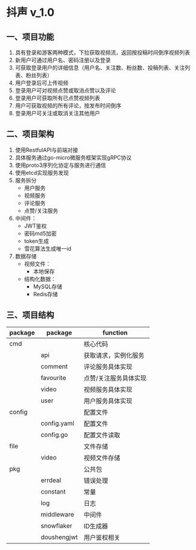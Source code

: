 # 抖声 v_1.0
## 一、项目功能
1. 具有登录和游客两种模式，下拉获取视频流，返回按投稿时间倒序视频列表
2. 新用户可通过用户名、密码注册以及登录
3. 可获取登录用户的详细信息（用户名、关注数、粉丝数、投稿列表、关注列表、粉丝列表）
4. 用户登录后可上传视频
5. 登录用户可对视频点赞或取消点赞以及评论
6. 登录用户可获取所有已点赞视频列表
7. 用户可获取视频的所有评论，按发布时间倒序
8. 登录用户可关注或取消关注其他用户
## 二、项目架构
1. 使用RestfulAPI与前端对接
2. 具体服务通过go-micro微服务框架实现gRPC协议
3. 使用proto3序列化协定与服务进行通信
4. 使用etcd实现服务发现
5. 服务拆分
   - 用户服务
   - 视频服务
   - 评论服务
   - 点赞/关注服务
6. 中间件：
   - JWT鉴权
   - 密码md5加密
   - token生成
   - 雪花算法生成唯一id
7. 数据存储 
   - 视频文件：
     - 本地保存
   - 结构化数据：
     - MySQL存储
     - Redis存储
## 三、项目结构

| package     | package        | function         |
|-------------|----------------|------------------|
| cmd         |                | 核心代码           |
|             | api            | 获取请求，实例化服务 |
|             | comment        | 评论服务具体实现       |
|             | favourite        | 点赞/关注服务具体实现 |
|      |           video     | 视频服务具体实现          |
|             | user          | 用户服务具体实现           |
| config      |                | 配置文件             |
|             | config.yaml    | 配置文件             |
|             | config.go      | 配置文件读取           |
| file |                | 文件存储             |
|             | video            | 视频文件存储         |
| pkg         |                | 公共包              |
|             | errdeal        | 错误处理             |
|             | constant           |     常量             |
|             | log            | 日志               |
|             | middleware     | 中间件      |
|             | snowflaker     | ID生成器            |
|             | doushengjwt    | 用户鉴权相关           |


